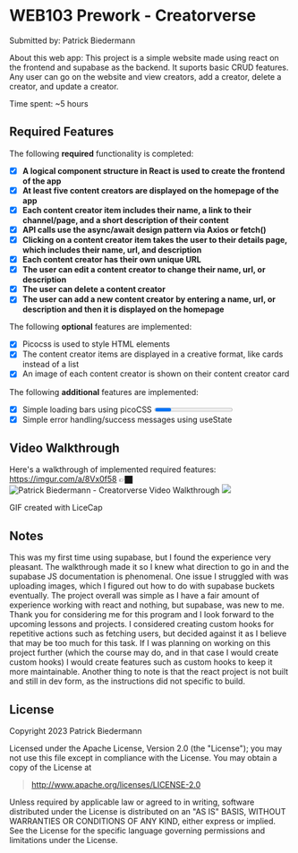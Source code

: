 # WEB103 Prework - Creatorverse

Submitted by: Patrick Biedermann

About this web app: This project is a simple website made using react on the frontend and supabase as the backend. It suports basic CRUD features. Any user can go on the website and view creators, add a creator, delete a creator, and update a creator.

Time spent: ~5 hours
## Required Features

The following **required** functionality is completed:

- [x] **A logical component structure in React is used to create the frontend of the app**
- [x] **At least five content creators are displayed on the homepage of the app**
- [x] **Each content creator item includes their name, a link to their channel/page, and a short description of their content**
- [x] **API calls use the async/await design pattern via Axios or fetch()**
- [x] **Clicking on a content creator item takes the user to their details page, which includes their name, url, and description**
- [x] **Each content creator has their own unique URL**
- [x] **The user can edit a content creator to change their name, url, or description**
- [x] **The user can delete a content creator**
- [x] **The user can add a new content creator by entering a name, url, or description and then it is displayed on the homepage**

The following **optional** features are implemented:

- [x] Picocss is used to style HTML elements
- [x] The content creator items are displayed in a creative format, like cards instead of a list
- [x] An image of each content creator is shown on their content creator card

The following **additional** features are implemented:

* [x] Simple loading bars using picoCSS <progress> element and useState to manage loading during requests
* [x] Simple error handling/success messages using useState 

## Video Walkthrough

Here's a walkthrough of implemented required features:
https://imgur.com/a/8Vx0f58
👉🏿<img src='https://imgur.com/a/8Vx0f58.gif' title='Patrick Biedermann - Creatorverse Video Walkthrough' width='' alt='Patrick Biedermann - Creatorverse Video Walkthrough' />
![](creatorverse_gif.gif)

<!-- Replace this with whatever GIF tool you used! -->
GIF created with LiceCap
<!-- Recommended tools:
[Kap](https://getkap.co/) for macOS
[ScreenToGif](https://www.screentogif.com/) for Windows
[peek](https://github.com/phw/peek) for Linux. -->

## Notes
This was my first time using supabase, but I found the experience very pleasant. The walkthrough made it so I knew what direction to go in and the supabase JS documentation is phenomenal. One issue I struggled with was uploading images, which I figured out how to do with supabase buckets eventually. The project overall was simple as I have a fair amount of experience working with react and nothing, but supabase, was new to me. Thank you for considering me for this program and I look forward to the upcoming lessons and projects. I considered creating custom hooks for repetitive actions such as fetching users, but decided against it as I believe that may be too much for this task. If I was planning on working on this project further (which the course may do, and in that case I would create custom hooks) I would create features such as custom hooks to keep it more maintainable. Another thing to note is that the react project is not built and still in dev form, as the instructions did not specific to build.


## License

Copyright 2023 Patrick Biedermann

Licensed under the Apache License, Version 2.0 (the "License"); you may not use this file except in compliance with the License. You may obtain a copy of the License at

> http://www.apache.org/licenses/LICENSE-2.0

Unless required by applicable law or agreed to in writing, software distributed under the License is distributed on an "AS IS" BASIS, WITHOUT WARRANTIES OR CONDITIONS OF ANY KIND, either express or implied. See the License for the specific language governing permissions and limitations under the License.
